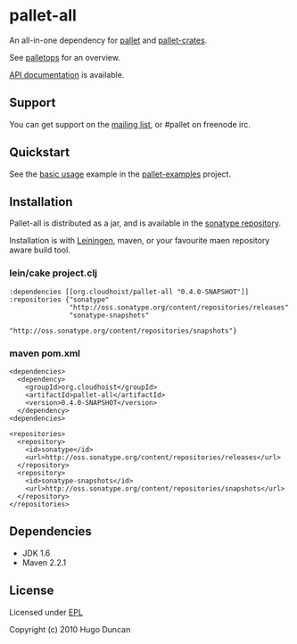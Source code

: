 # pallet-all

An all-in-one dependency for [pallet](https://github.com/hugoduncan/pallet) and
[pallet-crates](https://github.com/hugoduncan/pallet-crates).

See [palletops](http://palletops.com) for an overview.

[API documentation](https://hugoduncan.github.com/pallet) is available.

## Support

You can get support on the [mailing
list](http://groups.google.com/group/pallet-clj), or #pallet on freenode irc.

## Quickstart

See the [basic usage](https://github.com/hugoduncan/pallet-examples/tree/master/basic/)
example in the
[pallet-examples](https://github.com/hugoduncan/pallet-examples) project.

## Installation

Pallet-all is distributed as a jar, and is available in the
[sonatype repository](http://oss.sonatype.org/content/repositories/releases/org/cloudhoist).

Installation is with [Leiningen](http://github.com/technomancy/leiningen),
maven, or your favourite maen repository aware build tool.

### lein/cake project.clj

    :dependencies [[org.cloudhoist/pallet-all "0.4.0-SNAPSHOT"]]
    :repositories {"sonatype"
                   "http://oss.sonatype.org/content/repositories/releases"
                   "sonatype-snapshots"
                   "http://oss.sonatype.org/content/repositories/snapshots"}

### maven pom.xml

    <dependencies>
      <dependency>
        <groupId>org.cloudhoist</groupId>
        <artifactId>pallet-all</artifactId>
        <version>0.4.0-SNAPSHOT</version>
      </dependency>
    <dependencies>

    <repositories>
      <repository>
        <id>sonatype</id>
        <url>http://oss.sonatype.org/content/repositories/releases</url>
      </repository>
      <repository>
        <id>sonatype-snapshots</id>
        <url>http://oss.sonatype.org/content/repositories/snapshots</url>
      </repository>
    </repositories>

## Dependencies

* JDK 1.6
* Maven 2.2.1

## License

Licensed under [EPL](http://www.eclipse.org/legal/epl-v10.html)

Copyright (c) 2010 Hugo Duncan
